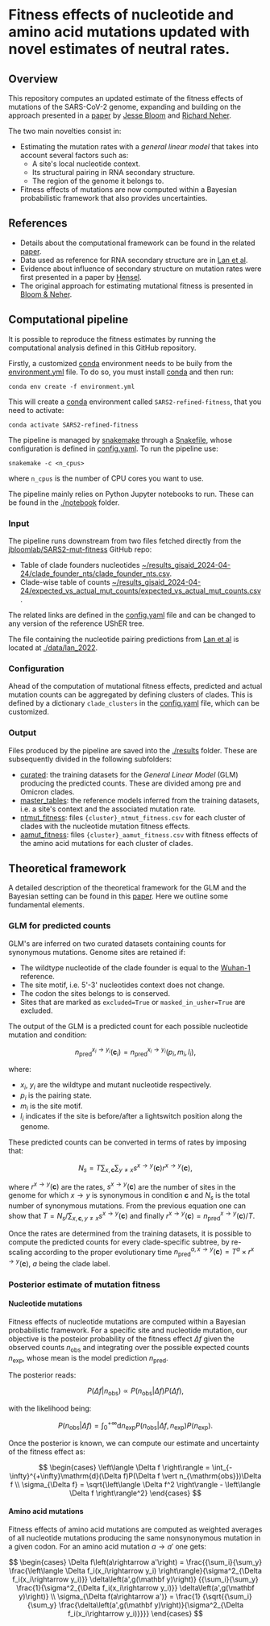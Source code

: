 # Fitness effects of nucleotide and amino acid mutations updated with novel estimates of neutral rates.

## Overview
This repository computes an updated estimate of the fitness effects of mutations of the SARS-CoV-2 genome,
expanding and building on the approach presented in a [paper](https://academic.oup.com/ve/article/9/2/vead055/7265011)
by [Jesse Bloom](https://scholar.google.com/citations?user=S12x_eQAAAAJ&hl=en) and [Richard Neher](https://neherlab.org/).

The two main novelties consist in:
* Estimating the mutation rates with a *general linear model* that takes into account several factors such as:
  - A site's local nucleotide context.
  - Its structural pairing in RNA secondary structure.
  - The region of the genome it belongs to.
* Fitness effects of mutations are now computed within a Bayesian probabilistic framework that also provides uncertainties.

## References
- Details about the computational framework can be found  in the related [paper](https://github.com/matsengrp/SARS2-synonymous-mut-rate-tex).
- Data used as reference for RNA secondary structure are in [Lan et al](https://www.nature.com/articles/s41467-022-28603-2).
- Evidence about influence of secondary structure on mutation rates were first presented in a paper by [Hensel](https://www.biorxiv.org/content/10.1101/2024.02.27.581995v1.abstract).
- The original approach for estimating mutational fitness is presented in [Bloom & Neher](https://academic.oup.com/ve/article/9/2/vead055/7265011).

## Computational pipeline
It is possible to reproduce the fitness estimates by running the computational analysis defined in this GitHub repository.

Firstly, a customized [conda](https://docs.conda.io/) environment needs to be buily from the [environment.yml](environment.yml) file. To do so, you must install [conda](https://docs.conda.io/) and then run:

    conda env create -f environment.yml

This will create a [conda](https://docs.conda.io/) environment called `SARS2-refined-fitness`, that you need to activate:

    conda activate SARS2-refined-fitness

The pipeline is managed by [snakemake](https://snakemake.readthedocs.io/) through a [Snakefile](Snakefile), whose configuration is defined in [config.yaml](config.yaml). To run the pipeline use:

    snakemake -c <n_cpus>

where `n_cpus` is the number of CPU cores you want to use.

The pipeline mainly relies on Python Jupyter notebooks to run. These can be found in the [./notebook](notebook) folder.

### Input

The pipeline runs downstream from two files fetched directly from the [jbloomlab/SARS2-mut-fitness](https://github.com/jbloomlab/SARS2-mut-fitness/tree/main) GitHub repo:

- Table of clade founders nucleotides [~/results_gisaid_2024-04-24/clade_founder_nts/clade_founder_nts.csv](https://github.com/jbloomlab/SARS2-mut-fitness/blob/main/results_gisaid_2024-04-24/clade_founder_nts/clade_founder_nts.csv).
- Clade-wise table of counts [~/results_gisaid_2024-04-24/expected_vs_actual_mut_counts/expected_vs_actual_mut_counts.csv](https://github.com/jbloomlab/SARS2-mut-fitness/blob/main/results_gisaid_2024-04-24/expected_vs_actual_mut_counts/expected_vs_actual_mut_counts.csv).

The related links are defined in the [config.yaml](config.yaml) file and can be changed to any version of the reference UShER tree.

The file containing the nucleotide pairing predictions from [Lan et al](https://www.nature.com/articles/s41467-022-28603-2) is located at [./data/lan_2022](data/lan_2022/).

### Configuration
Ahead of the computation of mutational fitness effects, predicted and actual mutation counts can be aggregated by defining clusters of clades. This is defined by a dictionary `clade_clusters` in the [config.yaml](config.yaml) file, which can be customized.

### Output
Files produced by the pipeline are saved into the [./results](results) folder. These are subsequently divided in the following subfolders:
- [curated](results/curated/): the training datasets for the *General Linear Model* (GLM) producing the predicted counts. These are divided among pre and Omicron clades.
- [master_tables](results/master_tables/): the reference models inferred from the training datasets, i.e. a site's context and the associated mutation rate.
- [ntmut_fitness](results/ntmut_fitness/): files `{cluster}_ntmut_fitness.csv` for each cluster of clades with the nucleotide mutation fitness effects.
- [aamut_fitness](results/aamut_fitness/): files `{cluster}_aamut_fitness.csv` with fitness effects of the amino acid mutations for each cluster of clades.

## Theoretical framework
A detailed description of the theoretical framework for the GLM and the Bayesian setting can be found in this [paper](https://github.com/matsengrp/SARS2-synonymous-mut-rate-tex). Here we outline some fundamental elements.

### GLM for predicted counts
GLM's are inferred on two curated datasets containing counts for synonymous mutations. Genome sites are retained if:
- The wildtype nucleotide of the clade founder is equal to the [Wuhan-1](https://www.ncbi.nlm.nih.gov/nuccore/1798174254) reference.
- The site motif, i.e. 5'-3' nucleotides context does not change.
- The codon the sites belongs to is conserved.
- Sites that are marked as `excluded=True` or `masked_in_usher=True` are excluded.

The output of the GLM is a predicted count for each possible nucleotide mutation and condition:

$$ n^{x_i\rightarrow y_i}_{\mathrm{pred}}\left(\mathbf c_i\right) = n^{x_i\rightarrow y_i}_{\mathrm{pred}}\left(p_i, m_i, l_i\right), $$

where:
- $x_i$, $y_i$ are the wildtype and mutant nucleotide respectively.
- $p_i$ is the pairing state.
- $m_i$ is the site motif.
- $l_i$ indicates if the site is before/after a lightswitch position along the genome.

These predicted counts can be converted in terms of rates by imposing that:

$$ N_s = T\sum_{x, \mathbf c}\sum_{y\neq x} s^{x\rightarrow y}\left(\mathbf c\right)r^{x\rightarrow y}(\mathbf c), $$

where $r^{x\rightarrow y}(\mathbf c)$ are the rates, $s^{x\rightarrow y}(\mathbf c)$ are the number of sites in the genome for which $x\rightarrow y$ is synonymous in condition $\mathbf c$ and $N_s$ is the total number of synonymous mutations. From the previous equation one can show that $T = N_s / \sum_{x,\mathbf{c},y\neq x}s^{x\rightarrow y}(\mathbf{c})$ and finally $r^{x\rightarrow y}(\mathbf{c}) = n^{x\rightarrow y}_{\mathrm{pred}}(\mathbf{c}) / T$.

Once the rates are determined from the training datasets, it is possible to compute the predicted counts for every clade-specific subtree, by re-scaling according to the proper evolutionary time $n^{a, x\rightarrow y}_{\mathrm{pred}}(\mathbf{c}) = T^a \times r^{{x\rightarrow y}}(\mathbf{c})$, $a$ being the clade label.

### Posterior estimate of mutation fitness

#### Nucleotide mutations
Fitness effects of nucleotide mutations are computed within a Bayesian
probabilistic framework. For a specific site and nucleotide mutation,
our objective is the posteior probability of the fitness effect $\Delta f$ given
the observed counts $n_{\mathrm{obs}}$ and integrating over the possible expected
counts $n_{\mathrm{exp}}$, whose mean is the model prediction $n_{\mathrm{pred}}$.

The posterior reads:

$$ P(\Delta f \vert n_{\mathrm{obs}}) \propto P(n_{\mathrm{obs}} \vert \Delta f) P(\Delta f), $$

with the likelihood being:

$$ P(n_{\mathrm{obs}} \vert \Delta f) =
\int_{0}^{+\infty}\mathrm{d}n_{\mathrm{exp}} P(n_{\mathrm{obs}} \vert \Delta f, n_{\mathrm{exp}}) 
P(n_{\mathrm{exp}}).
$$

Once the posterior is known, we can compute our estimate and uncertainty of the fitness
effect as:

$$
\begin{cases}
  \left\langle \Delta f \right\rangle = \int_{-\infty}^{+\infty}\mathrm{d}(\Delta f)P(\Delta f \vert n_{\mathrm{obs}})\Delta f  \\
  \sigma_{\Delta f} = \sqrt{\left\langle \Delta f^2 \right\rangle - \left\langle \Delta f \right\rangle^2}
\end{cases}
$$

#### Amino acid mutations
Fitness effects of amino acid mutations are computed as weighted averages
of all nucleotide mutations producing the same nonsynonymous mutation in a
given codon. For an amino acid mutation $a\rightarrow a'$ one gets:

$$
\begin{cases}
  \Delta f\left(a\rightarrow a'\right) = \frac{{\sum_i}{\sum_y}
  \frac{\left\langle \Delta f_i(x_i\rightarrow y_i) \right\rangle}{\sigma^2_{\Delta f_i(x_i\rightarrow y_i)}} \delta\left(a',g(\mathbf y)\right)}
  {{\sum_i}{\sum_y}
  \frac{1}{\sigma^2_{\Delta f_i(x_i\rightarrow y_i)}} \delta\left(a',g(\mathbf y)\right)} \\
  \sigma_{\Delta f(a\rightarrow a')} = \frac{1}
  {\sqrt{{\sum_i}{\sum_y}
  \frac{\delta\left(a',g(\mathbf y)\right)}{\sigma^2_{\Delta f_i(x_i\rightarrow y_i)}}}}
\end{cases}
$$


